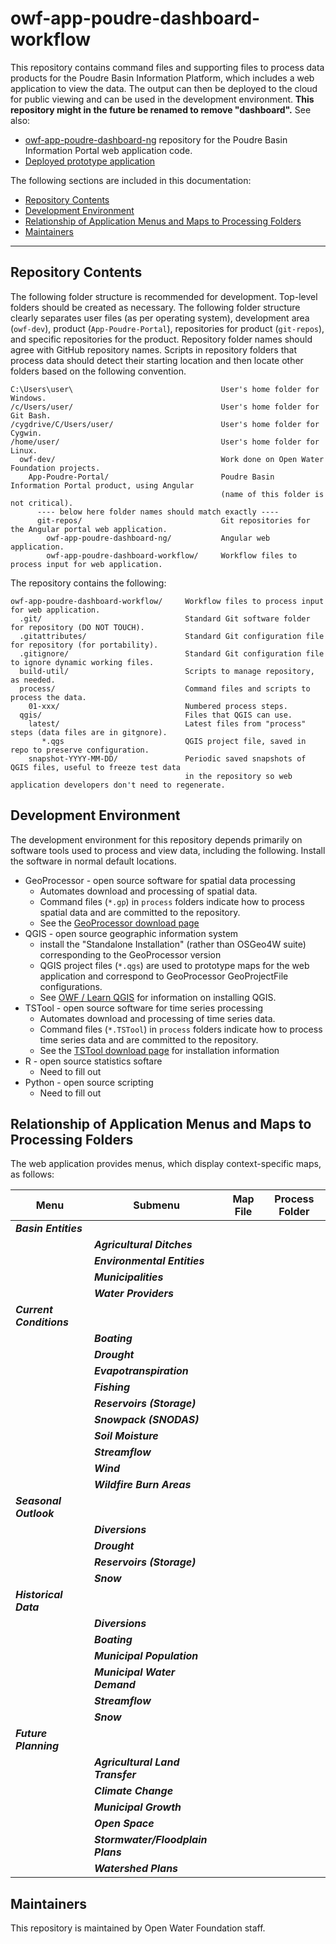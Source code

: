 # owf-app-poudre-dashboard-workflow #

This repository contains command files and supporting files to process data products
for the Poudre Basin Information Platform, which includes a web application to view the data.
The output can then be deployed to the cloud for public viewing and can be used in the development environment.
**This repository might in the future be renamed to remove "dashboard".**  See also:

* [owf-app-poudre-dashboard-ng](https://github.com/OpenWaterFoundation/owf-app-poudre-dashboard-ng)
repository for the Poudre Basin Information Portal web application code.
* [Deployed prototype application](http://poudre.openwaterfoundation.org/latest/)

The following sections are included in this documentation:

* [Repository Contents](#repository-contents)
* [Development Environment](#development-environment)
* [Relationship of Application Menus and Maps to Processing Folders](#relationship-of-application-menus-and-maps-to-processing-folders)
* [Maintainers](#maintainers)

--------------

## Repository Contents ##

The following folder structure is recommended for development.
Top-level folders should be created as necessary.
The following folder structure clearly separates user files (as per operating system),
development area (`owf-dev`), product (`App-Poudre-Portal`), repositories for product (`git-repos`),
and specific repositories for the product.
Repository folder names should agree with GitHub repository names.
Scripts in repository folders that process data should detect their starting location
and then locate other folders based on the following convention.

```
C:\Users\user\                                 User's home folder for Windows.
/c/Users/user/                                 User's home folder for Git Bash.
/cygdrive/C/Users/user/                        User's home folder for Cygwin.
/home/user/                                    User's home folder for Linux.
  owf-dev/                                     Work done on Open Water Foundation projects.
    App-Poudre-Portal/                         Poudre Basin Information Portal product, using Angular
                                               (name of this folder is not critical).
      ---- below here folder names should match exactly ----
      git-repos/                               Git repositories for the Angular portal web application.
        owf-app-poudre-dashboard-ng/           Angular web application.
        owf-app-poudre-dashboard-workflow/     Workflow files to process input for web application.
```

The repository contains the following:

```
owf-app-poudre-dashboard-workflow/     Workflow files to process input for web application.
  .git/                                Standard Git software folder for repository (DO NOT TOUCH).
  .gitattributes/                      Standard Git configuration file for repository (for portability).
  .gitignore/                          Standard Git configuration file to ignore dynamic working files.
  build-util/                          Scripts to manage repository, as needed.
  process/                             Command files and scripts to process the data.
    01-xxx/                            Numbered process steps.
  qgis/                                Files that QGIS can use.
    latest/                            Latest files from "process" steps (data files are in gitgnore).
       *.qgs                           QGIS project file, saved in repo to preserve configuration.
    snapshot-YYYY-MM-DD/               Periodic saved snapshots of QGIS files, useful to freeze test data
                                       in the repository so web application developers don't need to regenerate.
```

## Development Environment ##

The development environment for this repository depends primarily on software tools used to process and view data,
including the following.  Install the software in normal default locations.

* GeoProcessor - open source software for spatial data processing
	+ Automates download and processing of spatial data.
	+ Command files (`*.gp`) in `process` folders indicate how to process spatial data and are
	committed to the repository.
	+ See the [GeoProcessor download page](http://software.openwaterfoundation.org/geoprocessor/)
* QGIS - open source geographic information system
	+ install the "Standalone Installation" (rather than OSGeo4W suite)
	corresponding to the GeoProcessor version
	+ QGIS project files (`*.qgs`) are used to prototype maps for the web application
	and correspond to GeoProcessor GeoProjectFile configurations.
	+ See [OWF / Learn QGIS](http://learn.openwaterfoundation.org/owf-learn-qgis/) for information on installing QGIS.
* TSTool - open source software for time series processing
	+ Automates download and processing of time series data.
	+ Command files (`*.TSTool`) in `process` folders indicate how to process time series data and are
	committed to the repository.
	* See the [TSTool download page](http://software.openwaterfoundation.org/)
	for installation information
* R - open source statistics softare
	+ Need to fill out
* Python - open source scripting
	+ Need to fill out

## Relationship of Application Menus and Maps to Processing Folders ##

The web application provides menus, which display context-specific maps, as follows:

| **Menu** | **Submenu** | **Map File** | **Process Folder** |
| -- | -- | -- | -- |
| ***Basin Entities*** | | | |
| | ***Agricultural Ditches*** | | |
| | ***Environmental Entities*** | | |
| | ***Municipalities*** | | |
| | ***Water Providers*** | | |
| ***Current Conditions*** | | | |
| | ***Boating*** | | |
| | ***Drought*** | | |
| | ***Evapotranspiration*** | | |
| | ***Fishing*** | | |
| | ***Reservoirs (Storage)*** | | |
| | ***Snowpack (SNODAS)*** | | |
| | ***Soil Moisture*** | | |
| | ***Streamflow*** | | |
| | ***Wind*** | | |
| | ***Wildfire Burn Areas*** | | |
| ***Seasonal Outlook*** | | | |
| | ***Diversions*** | | |
| | ***Drought*** | | |
| | ***Reservoirs (Storage)*** | | |
| | ***Snow*** | | |
| ***Historical Data*** | | | |
| | ***Diversions*** | | |
| | ***Boating*** | | |
| | ***Municipal Population*** | | |
| | ***Municipal Water Demand*** | | |
| | ***Streamflow*** | | |
| | ***Snow*** | | |
| ***Future Planning*** | | | |
| | ***Agricultural Land Transfer*** | | |
| | ***Climate Change*** | | |
| | ***Municipal Growth*** | | |
| | ***Open Space*** | | |
| | ***Stormwater/Floodplain Plans*** | | |
| | ***Watershed Plans*** | | |

## Maintainers ##

This repository is maintained by Open Water Foundation staff.
